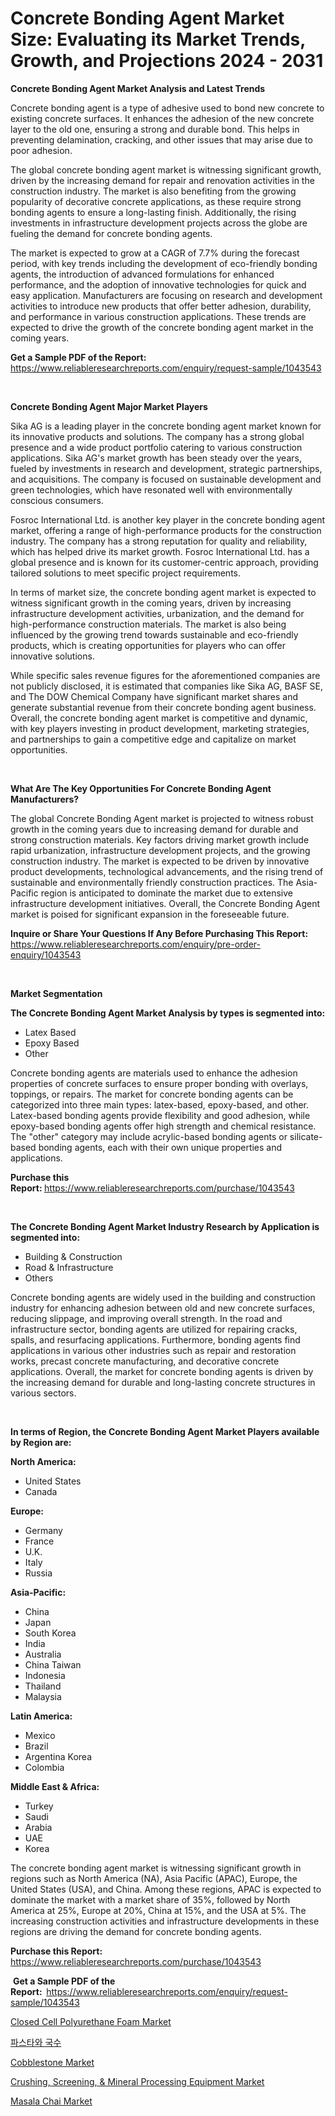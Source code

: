 <p><h1>Concrete Bonding Agent Market Size: Evaluating its Market Trends, Growth, and Projections 2024 - 2031</h1></p><p><strong>Concrete Bonding Agent Market Analysis and Latest Trends</strong></p>
<p><p>Concrete bonding agent is a type of adhesive used to bond new concrete to existing concrete surfaces. It enhances the adhesion of the new concrete layer to the old one, ensuring a strong and durable bond. This helps in preventing delamination, cracking, and other issues that may arise due to poor adhesion.</p><p>The global concrete bonding agent market is witnessing significant growth, driven by the increasing demand for repair and renovation activities in the construction industry. The market is also benefiting from the growing popularity of decorative concrete applications, as these require strong bonding agents to ensure a long-lasting finish. Additionally, the rising investments in infrastructure development projects across the globe are fueling the demand for concrete bonding agents.</p><p>The market is expected to grow at a CAGR of 7.7% during the forecast period, with key trends including the development of eco-friendly bonding agents, the introduction of advanced formulations for enhanced performance, and the adoption of innovative technologies for quick and easy application. Manufacturers are focusing on research and development activities to introduce new products that offer better adhesion, durability, and performance in various construction applications. These trends are expected to drive the growth of the concrete bonding agent market in the coming years.</p></p>
<p><strong>Get a Sample PDF of the Report:&nbsp;</strong> <a href="https://www.reliableresearchreports.com/enquiry/request-sample/1043543">https://www.reliableresearchreports.com/enquiry/request-sample/1043543</a></p>
<p>&nbsp;</p>
<p><strong>Concrete Bonding Agent Major Market Players</strong></p>
<p><p>Sika AG is a leading player in the concrete bonding agent market known for its innovative products and solutions. The company has a strong global presence and a wide product portfolio catering to various construction applications. Sika AG's market growth has been steady over the years, fueled by investments in research and development, strategic partnerships, and acquisitions. The company is focused on sustainable development and green technologies, which have resonated well with environmentally conscious consumers.</p><p>Fosroc International Ltd. is another key player in the concrete bonding agent market, offering a range of high-performance products for the construction industry. The company has a strong reputation for quality and reliability, which has helped drive its market growth. Fosroc International Ltd. has a global presence and is known for its customer-centric approach, providing tailored solutions to meet specific project requirements.</p><p>In terms of market size, the concrete bonding agent market is expected to witness significant growth in the coming years, driven by increasing infrastructure development activities, urbanization, and the demand for high-performance construction materials. The market is also being influenced by the growing trend towards sustainable and eco-friendly products, which is creating opportunities for players who can offer innovative solutions.</p><p>While specific sales revenue figures for the aforementioned companies are not publicly disclosed, it is estimated that companies like Sika AG, BASF SE, and The DOW Chemical Company have significant market shares and generate substantial revenue from their concrete bonding agent business. Overall, the concrete bonding agent market is competitive and dynamic, with key players investing in product development, marketing strategies, and partnerships to gain a competitive edge and capitalize on market opportunities.</p></p>
<p>&nbsp;</p>
<p><strong>What Are The Key Opportunities For Concrete Bonding Agent Manufacturers?</strong></p>
<p><p>The global Concrete Bonding Agent market is projected to witness robust growth in the coming years due to increasing demand for durable and strong construction materials. Key factors driving market growth include rapid urbanization, infrastructure development projects, and the growing construction industry. The market is expected to be driven by innovative product developments, technological advancements, and the rising trend of sustainable and environmentally friendly construction practices. The Asia-Pacific region is anticipated to dominate the market due to extensive infrastructure development initiatives. Overall, the Concrete Bonding Agent market is poised for significant expansion in the foreseeable future.</p></p>
<p><strong>Inquire or Share Your Questions If Any Before Purchasing This Report:</strong> <a href="https://www.reliableresearchreports.com/enquiry/pre-order-enquiry/1043543">https://www.reliableresearchreports.com/enquiry/pre-order-enquiry/1043543</a></p>
<p>&nbsp;</p>
<p><strong>Market Segmentation</strong></p>
<p><strong>The Concrete Bonding Agent Market Analysis by types is segmented into:</strong></p>
<p><ul><li>Latex Based</li><li>Epoxy Based</li><li>Other</li></ul></p>
<p><p>Concrete bonding agents are materials used to enhance the adhesion properties of concrete surfaces to ensure proper bonding with overlays, toppings, or repairs. The market for concrete bonding agents can be categorized into three main types: latex-based, epoxy-based, and other. Latex-based bonding agents provide flexibility and good adhesion, while epoxy-based bonding agents offer high strength and chemical resistance. The "other" category may include acrylic-based bonding agents or silicate-based bonding agents, each with their own unique properties and applications.</p></p>
<p><strong>Purchase this Report:&nbsp;</strong><a href="https://www.reliableresearchreports.com/purchase/1043543">https://www.reliableresearchreports.com/purchase/1043543</a></p>
<p>&nbsp;</p>
<p><strong>The Concrete Bonding Agent Market Industry Research by Application is segmented into:</strong></p>
<p><ul><li>Building & Construction</li><li>Road & Infrastructure</li><li>Others</li></ul></p>
<p><p>Concrete bonding agents are widely used in the building and construction industry for enhancing adhesion between old and new concrete surfaces, reducing slippage, and improving overall strength. In the road and infrastructure sector, bonding agents are utilized for repairing cracks, spalls, and resurfacing applications. Furthermore, bonding agents find applications in various other industries such as repair and restoration works, precast concrete manufacturing, and decorative concrete applications. Overall, the market for concrete bonding agents is driven by the increasing demand for durable and long-lasting concrete structures in various sectors.</p></p>
<p>&nbsp;</p>
<p><strong>In terms of Region, the Concrete Bonding Agent Market Players available by Region are:</strong></p>
<p>
    <p> <strong> North America: </strong>
        <ul>
            <li>United States</li>
            <li>Canada</li>
        </ul>
        </p> 
    <p> <strong> Europe: </strong>
        <ul>
            <li>Germany</li>
            <li>France</li>
            <li>U.K.</li>
            <li>Italy</li>
            <li>Russia</li>
        </ul>
        </p> 
    <p> <strong> Asia-Pacific: </strong>
        <ul>
            <li>China</li>
            <li>Japan</li>
            <li>South Korea</li>
            <li>India</li>
            <li>Australia</li>
            <li>China Taiwan</li>
            <li>Indonesia</li>
            <li>Thailand</li>
            <li>Malaysia</li>
        </ul>
        </p> 
    <p> <strong> Latin America: </strong>
        <ul>
            <li>Mexico</li>
            <li>Brazil</li>
            <li>Argentina Korea</li>
            <li>Colombia</li>
        </ul>
        </p> 
    <p> <strong> Middle East & Africa: </strong>
        <ul>
            <li>Turkey</li>
            <li>Saudi</li>
            <li>Arabia</li>
            <li>UAE</li>
            <li>Korea</li>
        </ul>
    </p>
    </p>
<p><p>The concrete bonding agent market is witnessing significant growth in regions such as North America (NA), Asia Pacific (APAC), Europe, the United States (USA), and China. Among these regions, APAC is expected to dominate the market with a market share of 35%, followed by North America at 25%, Europe at 20%, China at 15%, and the USA at 5%. The increasing construction activities and infrastructure developments in these regions are driving the demand for concrete bonding agents.</p></p>
<p><strong>Purchase this Report: </strong><a href="https://www.reliableresearchreports.com/purchase/1043543">https://www.reliableresearchreports.com/purchase/1043543</a></p>
<p>&nbsp;<strong>Get a Sample PDF of the Report:&nbsp;&nbsp;</strong><a href="https://www.reliableresearchreports.com/enquiry/request-sample/1043543">https://www.reliableresearchreports.com/enquiry/request-sample/1043543</a></p>
<p><strong></strong></p>
<p><p><a href="https://github.com/pgtimber/Market-Research-Report-List-1/blob/main/closed-cell-polyurethane-foam-market.md">Closed Cell Polyurethane Foam Market</a></p><p><a href="https://github.com/vsnao330707/Market-Research-Report-List-1/blob/main/7959443192743.md">파스타와 국수</a></p><p><a href="https://github.com/lataunyatinikmelvin59ilbd0dv/Market-Research-Report-List-1/blob/main/cobblestone-market.md">Cobblestone Market</a></p><p><a href="https://unruly-ladybug-44b.notion.site/Crushing-Screening-Mineral-Processing-Equipment-Market-Centers-on-Aspects-such-as-Market-Growth-ddf1942fd87540588b4ae58593819246">Crushing, Screening, & Mineral Processing Equipment Market</a></p><p><a href="https://view.publitas.com/reportprime-1/masala-chai-market-offer-valuable-insights-into-market-size-market-share-market-trends-and-projections-spanning-from-2024-to-2031/">Masala Chai Market</a></p></p>